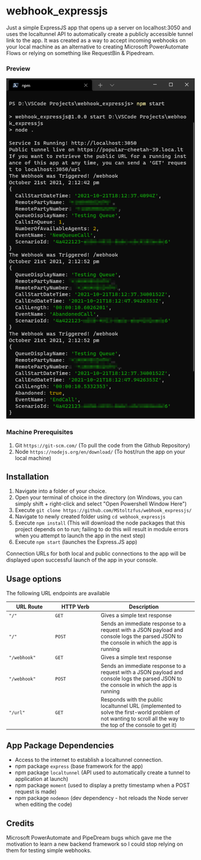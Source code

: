 # webhook_expressjs

Just a simple ExpressJS app that opens up a server on localhost:3050 and uses the localtunnel API to automatically create a publicly accessible tunnel link to the app. It was created as a way to accept incoming webhooks on your local machine as an alternative to creating Microsoft PowerAutomate Flows or relying on something like RequestBin & Pipedream.

### Preview
![Screenshot](screenshot.png)

### Machine Prerequisites
1. Git `https://git-scm.com/` (To pull the code from the Github Repository)
2. Node `https://nodejs.org/en/download/` (To host/run the app on your local machine)

## Installation
1. Navigate into a folder of your choice.
2. Open your terminal of choice in the directory (on Windows, you can simply shift + right-click and select "Open Powershell Window Here")
3. Execute `git clone https://github.com/MStoltzfus/webhook_expressjs/`
4. Navigate to newly created folder using `cd webhook_expressjs`
5. Execute `npm install` (This will download the node packages that this project depends on to run; failing to do this will result in module errors when you attempt to launch the app in the next step)
6. Execute `npm start` (launches the Express.JS app)

Connection URLs for both local and public connections to the app will be displayed upon successful launch of the app in your console.

## Usage options

The following URL endpoints are available


<table width="100%">
	<!-- why, markdown... -->
	<thead>
		<tr>
			<th width="25%">URL Route</th>
            <th width="25%">HTTP Verb</th>
			<th width="50%">Description</th>
            <th>
		</tr>
	<thead>
	<tbody>
		<tr>
			<td><code>"/"</code></td>
            <td><code>GET</code></td>
			<td>Gives a simple text response</td>
		</tr>
		<tr>
			<td><code>"/"</code></td>
            <td><code>POST</code></td>
			<td>Sends an immediate response to a request with a JSON payload and console logs the parsed JSON to the console in which the app is running</td>
		</tr>
		<tr>
			<td><code>"/webhook"</code></td>
            <td><code>GET</code></td>
			<td>Gives a simple text response</td>
		</tr>
        <tr>
			<td><code>"/webhook"</code></td>
            <td><code>POST</code></td>
			<td>Sends an immediate response to a request with a JSON payload and console logs the parsed JSON to the console in which the app is running</td>
		</tr>
        <tr>
			<td><code>"/url"</code></td>
            <td><code>GET</code></td>
			<td>Responds with the public localtunnel URL (implemented to solve the first-world problem of not wanting to scroll all the way to the top of the console to get it)</td>
		</tr>
	</tbody>
</table>

## App Package Dependencies
- Access to the internet to establish a localtunnel connection.
- npm package `express` (base framework for the app)
- npm package `localtunnel` (API used to automatically create a tunnel to application at launch)
- npm package `moment` (used to display a pretty timestamp when a POST request is made)
- npm package `nodemon` (dev dependency - hot reloads the Node server when editing the code)

## Credits
Microsoft PowerAutomate and PipeDream bugs which gave me the motivation to learn a new backend framework so I could stop relying on them for testing simple webhooks.
